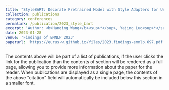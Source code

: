 ```yaml
---
title: "StyleBART: Decorate Pretrained Model with Style Adapters for Unsupervised Stylistic Headline Generation"
collection: publications
category: conferences
permalink: /publication/2023_style_bart
excerpt: 'Author: <b>Hanqing Wang</b><sup>*</sup>, Yajing Luo<sup>*</sup>, Boya Xiong, Guanhua Chen, Yun Chen'
date: 2023-01-28
venue: 'Findings of EMNLP 2023'
paperurl: 'https://eurus-w.github.io/files/2023.findings-emnlp.697.pdf'
---
```


The contents above will be part of a list of publications, if the user clicks the link for the publication than the contents of section will be rendered as a full page, allowing you to provide more information about the paper for the reader. When publications are displayed as a single page, the contents of the above "citation" field will automatically be included below this section in a smaller font.
